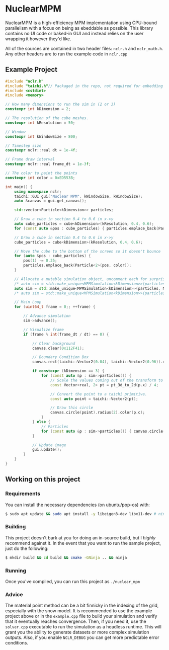# NuclearMPM
NuclearMPM is a high-efficiency MPM implementation using CPU-bound parallelism with a focus on being as ebeddable as possible. This library contains no UI code or baked-in GUI and instead relies on the user wrapping it however they'd like.

All of the sources are contained in two header files: `nclr.h` and `nclr_math.h`. Any other headers are to run the example code in `nclr.cpp`

## Example Project
```cpp
#include "nclr.h"
#include "taichi.h"// Packaged in the repo, not required for embedding
#include <cstdint>
#include <memory>

// How many dimensions to run the sim in (2 or 3)
constexpr int kDimension = 2;

// The resolution of the cube meshes.
constexpr int kResolution = 50;

// Window
constexpr int kWindowSize = 800;

// Timestep size
constexpr nclr::real dt = 1e-4f;

// Frame draw interval
constexpr nclr::real frame_dt = 1e-3f;

// The color to paint the points
constexpr int color = 0xED553B;

int main() {
    using namespace nclr;
    taichi::GUI gui("Nuclear MPM", kWindowSize, kWindowSize);
    auto &canvas = gui.get_canvas();

    std::vector<Particle<kDimension>> particles;

    // Draw a cube in section 0.4 to 0.6 in x->y
    auto cube_particles = cube<kDimension>(kResolution, 0.4, 0.6);
    for (const auto &pos : cube_particles) { particles.emplace_back(Particle<kDimension>(pos, color)); }

    // Draw a cube in section 0.4 to 0.6 in x->y
    cube_particles = cube<kDimension>(kResolution, 0.4, 0.6);

    // Move the cube to the bottom of the screen so it doesn't bounce
    for (auto &pos : cube_particles) {
        pos(1) -= 0.35;
        particles.emplace_back(Particle<2>(pos, color));
    }

    // Allocate a mutable simulation object, uncomment each for surprise!
    /* auto sim = std::make_unique<MPMSimulation<kDimension>>(particles, MaterialModel::kLiquid); */
    auto sim = std::make_unique<MPMSimulation<kDimension>>(particles, MaterialModel::kSnow);
    /* auto sim = std::make_unique<MPMSimulation<kDimension>>(particles, MaterialModel::kJelly); */

    // Main Loop
    for (uint64_t frame = 0;; ++frame) {

        // Advance simulation
        sim->advance();

        // Visualize frame
        if (frame % int(frame_dt / dt) == 0) {

            // Clear background
            canvas.clear(0x112F41);

            // Boundary Condition Box
            canvas.rect(taichi::Vector2(0.04), taichi::Vector2(0.96)).radius(2).color(0x4FB99F).close();

            if constexpr (kDimension == 3) {
                for (const auto &p : sim->particles()) {
                    // Scale the values coming out of the transform to 0-1 (your mileage _will_ vary)
                    const Vector<real, 2> pt = pt_3d_to_2d(p.x) / 4;

                    // Convert the point to a taichi primitive.
                    const auto point = taichi::Vector2(pt);

                    // Draw this circle
                    canvas.circle(point).radius(2).color(p.c);
                }
            } else {
                // Particles
                for (const auto &p : sim->particles()) { canvas.circle(taichi::Vector2(p.x)).radius(2).color(p.c); }
            }

            // Update image
            gui.update();
        }
    }
}
```

## Working on this project
### Requirements
You can install the necessary dependencies (on ubuntu/pop-os) with:
```bash
$ sudo apt update && sudo apt install -y libeigen3-dev libx11-dev # ninja-build if you want to use ninja
```
### Building
This project doesn't bark at you for doing an in-source build, but I _highly_ recommend against it. In the event that you want to run the sample project, just do the following:
```bash
$ mkdir build && cd build && cmake -GNinja .. && ninja
```

### Running
Once you've compiled, you can run this project as `./nuclear_mpm`

### Advice
The material point method can be a bit finnicky in the indexing of the grid, especially with the snow model. It is recommended to use the example project above or in the `example.cpp` file to build your simulation and verify that it eventually reaches convergence. Then, if you need it, use the `solver.cpp` executable to run the simulation as a headless runtime. This will grant you the ability to generate datasets or more complex simulation outputs. Also, if you enable `NCLR_DEBUG` you can get more predictable error conditions.
